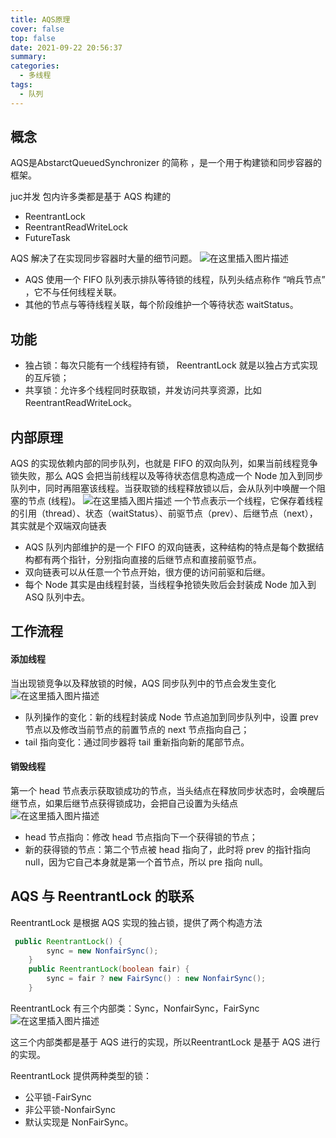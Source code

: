 ```yaml
---
title: AQS原理
cover: false
top: false
date: 2021-09-22 20:56:37
summary:
categories:
  - 多线程
tags:
  - 队列
---
```


## 概念
AQS是AbstarctQueuedSynchronizer 的简称 ，是一个用于构建锁和同步容器的框架。

juc并发 包内许多类都是基于 AQS 构建的
- ReentrantLock
- ReentrantReadWriteLock
- FutureTask

AQS 解决了在实现同步容器时大量的细节问题。
![在这里插入图片描述](https://img-blog.csdnimg.cn/d49c82af4c5a4687806b853b3dd7065e.png)


- AQS 使用一个 FIFO 队列表示排队等待锁的线程，队列头结点称作 “哨兵节点” ，它不与任何线程关联。
- 其他的节点与等待线程关联，每个阶段维护一个等待状态 waitStatus。

## 功能
- 独占锁：每次只能有一个线程持有锁， ReentrantLock 就是以独占方式实现的互斥锁；
- 共享锁：允许多个线程同时获取锁，并发访问共享资源，比如 ReentrantReadWriteLock。

## 内部原理
AQS 的实现依赖内部的同步队列，也就是 FIFO 的双向队列，如果当前线程竞争锁失败，那么 AQS 会把当前线程以及等待状态信息构造成一个 Node 加入到同步队列中，同时再阻塞该线程。当获取锁的线程释放锁以后，会从队列中唤醒一个阻塞的节点 (线程)。
![在这里插入图片描述](https://img-blog.csdnimg.cn/8695a8335e9a4807877d1af86fe1b3d2.png?x-oss-process=image/watermark,type_ZHJvaWRzYW5zZmFsbGJhY2s,shadow_50,text_Q1NETiBA5LiA5rGf5rqq5rC0,size_20,color_FFFFFF,t_70,g_se,x_16)
一个节点表示一个线程，它保存着线程的引用（thread）、状态（waitStatus）、前驱节点（prev）、后继节点（next），其实就是个双端双向链表

- AQS 队列内部维护的是一个 FIFO 的双向链表，这种结构的特点是每个数据结构都有两个指针，分别指向直接的后继节点和直接前驱节点。
- 双向链表可以从任意一个节点开始，很方便的访问前驱和后继。
- 每个 Node 其实是由线程封装，当线程争抢锁失败后会封装成 Node 加入到 ASQ 队列中去。

## 工作流程
#### 添加线程
当出现锁竞争以及释放锁的时候，AQS 同步队列中的节点会发生变化
![在这里插入图片描述](https://img-blog.csdnimg.cn/33188515e0eb44faa67106d48c0558ea.png?x-oss-process=image/watermark,type_ZHJvaWRzYW5zZmFsbGJhY2s,shadow_50,text_Q1NETiBA5LiA5rGf5rqq5rC0,size_20,color_FFFFFF,t_70,g_se,x_16)
- 队列操作的变化：新的线程封装成 Node 节点追加到同步队列中，设置 prev 节点以及修改当前节点的前置节点的 next 节点指向自己；
- tail 指向变化：通过同步器将 tail 重新指向新的尾部节点。
#### 销毁线程
第一个 head 节点表示获取锁成功的节点，当头结点在释放同步状态时，会唤醒后继节点，如果后继节点获得锁成功，会把自己设置为头结点
![在这里插入图片描述](https://img-blog.csdnimg.cn/58333e8c7310454e819205749b8e93e9.png?x-oss-process=image/watermark,type_ZHJvaWRzYW5zZmFsbGJhY2s,shadow_50,text_Q1NETiBA5LiA5rGf5rqq5rC0,size_20,color_FFFFFF,t_70,g_se,x_16)
- head 节点指向：修改 head 节点指向下一个获得锁的节点；
- 新的获得锁的节点：第二个节点被 head 指向了，此时将 prev 的指针指向 null，因为它自己本身就是第一个首节点，所以 pre 指向 null。

## AQS 与 ReentrantLock 的联系
ReentrantLock 是根据 AQS 实现的独占锁，提供了两个构造方法

```java
 public ReentrantLock() {
        sync = new NonfairSync();
    }
    public ReentrantLock(boolean fair) {
        sync = fair ? new FairSync() : new NonfairSync();
    }

```

ReentrantLock 有三个内部类：Sync，NonfairSync，FairSync
![在这里插入图片描述](https://img-blog.csdnimg.cn/52499b5bb0d5442c8c604837e047566c.png?x-oss-process=image/watermark,type_ZHJvaWRzYW5zZmFsbGJhY2s,shadow_50,text_Q1NETiBA5LiA5rGf5rqq5rC0,size_13,color_FFFFFF,t_70,g_se,x_16)

这三个内部类都是基于 AQS 进行的实现，所以ReentrantLock 是基于 AQS 进行的实现。

ReentrantLock 提供两种类型的锁：
- 公平锁-FairSync
- 非公平锁-NonfairSync
- 默认实现是 NonFairSync。